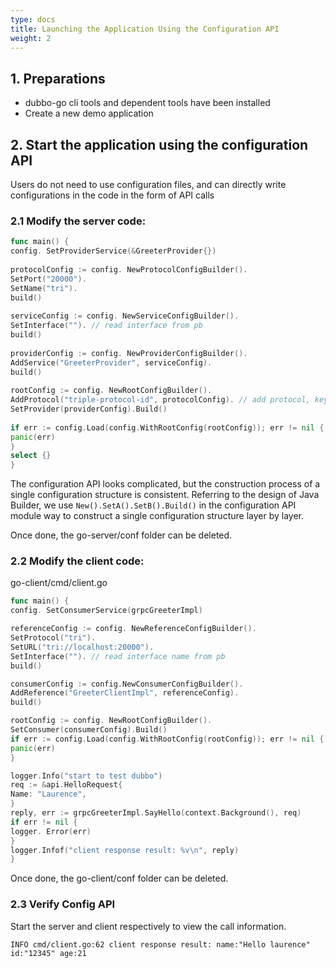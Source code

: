 ```yaml
---
type: docs
title: Launching the Application Using the Configuration API
weight: 2
---
```


## 1. Preparations

- dubbo-go cli tools and dependent tools have been installed
- Create a new demo application

## 2. Start the application using the configuration API

Users do not need to use configuration files, and can directly write configurations in the code in the form of API calls

### 2.1 Modify the server code:

```go
func main() {
config. SetProviderService(&GreeterProvider{})
  
protocolConfig := config. NewProtocolConfigBuilder().
SetPort("20000").
SetName("tri").
build()
  
serviceConfig := config. NewServiceConfigBuilder().
SetInterface(""). // read interface from pb
build()
  
providerConfig := config. NewProviderConfigBuilder().
AddService("GreeterProvider", serviceConfig).
build()
  
rootConfig := config. NewRootConfigBuilder().
AddProtocol("triple-protocol-id", protocolConfig). // add protocol, key is custom
SetProvider(providerConfig).Build()
  
if err := config.Load(config.WithRootConfig(rootConfig)); err != nil {
panic(err)
}
select {}
}

```

The configuration API looks complicated, but the construction process of a single configuration structure is consistent. Referring to the design of Java Builder, we use `New().SetA().SetB().Build()` in the configuration API module way to construct a single configuration structure layer by layer.

Once done, the go-server/conf folder can be deleted.



### 2.2 Modify the client code:

go-client/cmd/client.go

```go
func main() {
config. SetConsumerService(grpcGreeterImpl)

referenceConfig := config. NewReferenceConfigBuilder().
SetProtocol("tri").
SetURL("tri://localhost:20000").
SetInterface(""). // read interface name from pb
build()

consumerConfig := config.NewConsumerConfigBuilder().
AddReference("GreeterClientImpl", referenceConfig).
build()

rootConfig := config. NewRootConfigBuilder().
SetConsumer(consumerConfig).Build()
if err := config.Load(config.WithRootConfig(rootConfig)); err != nil {
panic(err)
}

logger.Info("start to test dubbo")
req := &api.HelloRequest{
Name: "Laurence",
}
reply, err := grpcGreeterImpl.SayHello(context.Background(), req)
if err != nil {
logger. Error(err)
}
logger.Infof("client response result: %v\n", reply)
}

```

Once done, the go-client/conf folder can be deleted.

### 2.3 Verify Config API

Start the server and client respectively to view the call information.

```
INFO cmd/client.go:62 client response result: name:"Hello laurence" id:"12345" age:21
```